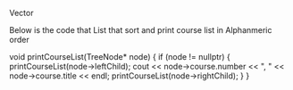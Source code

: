 Vector


Below is the code that List that sort and print course list in Alphanmeric order

void printCourseList(TreeNode* node) {
		if (node != nullptr) {
			printCourseList(node->leftChild);
			cout << node->course.number << ", " << node->course.title << endl;
			printCourseList(node->rightChild);
		}
	}
